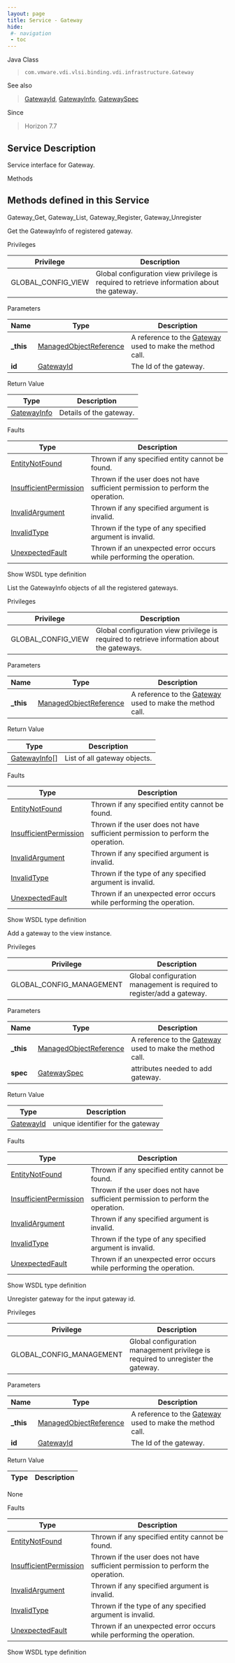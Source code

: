 ```yaml
---
layout: page
title: Service - Gateway
hide:
 #- navigation
 - toc
---
```


  
  
  



Java Class  
> `com.vmware.vdi.vlsi.binding.vdi.infrastructure.Gateway`

See also  
> [GatewayId](vdi.entity.GatewayId.md), [GatewayInfo](vdi.infrastructure.Gateway.GatewayInfo.md), [GatewaySpec](vdi.infrastructure.Gateway.GatewaySpec.md)

Since  
> Horizon 7.7


  


## Service Description

Service interface for Gateway. 

Methods

Methods defined in this Service   
---  
Gateway_Get, Gateway_List, Gateway_Register, Gateway_Unregister  
  



Get the GatewayInfo of registered gateway. 

Privileges 

Privilege |  Description   
---|---  
GLOBAL_CONFIG_VIEW|  Global configuration view privilege is required to retrieve information about the gateway.   
  


Parameters 

Name| Type| Description  
---|---|---  
**_this**| [ManagedObjectReference](vmodl.ManagedObjectReference.md)|  A reference to the [Gateway](vdi.infrastructure.Gateway.md) used to make the method call.   
**id**| [GatewayId](vdi.entity.GatewayId.md)|  The Id of the gateway.   
  
  


Return Value 

Type |  Description   
---|---  
[GatewayInfo](vdi.infrastructure.Gateway.GatewayInfo.md)| Details of the gateway.  
  


Faults 

Type |  Description   
---|---  
[EntityNotFound](vdi.fault.EntityNotFound.md)| Thrown if any specified entity cannot be found.  
[InsufficientPermission](vdi.fault.InsufficientPermission.md)| Thrown if the user does not have sufficient permission to perform the operation.  
[InvalidArgument](vdi.fault.InvalidArgument.md)| Thrown if any specified argument is invalid.  
[InvalidType](vdi.fault.InvalidType.md)| Thrown if the type of any specified argument is invalid.  
[UnexpectedFault](vdi.fault.UnexpectedFault.md)| Thrown if an unexpected error occurs while performing the operation.  
  
Show WSDL type definition

  
  
  



List the GatewayInfo objects of all the registered gateways. 

Privileges 

Privilege |  Description   
---|---  
GLOBAL_CONFIG_VIEW|  Global configuration view privilege is required to retrieve information about the gateways.   
  


Parameters 

Name| Type| Description  
---|---|---  
**_this**| [ManagedObjectReference](vmodl.ManagedObjectReference.md)|  A reference to the [Gateway](vdi.infrastructure.Gateway.md) used to make the method call.   
  


Return Value 

Type |  Description   
---|---  
[GatewayInfo[]](vdi.infrastructure.Gateway.GatewayInfo.md)| List of all gateway objects.  
  


Faults 

Type |  Description   
---|---  
[EntityNotFound](vdi.fault.EntityNotFound.md)| Thrown if any specified entity cannot be found.  
[InsufficientPermission](vdi.fault.InsufficientPermission.md)| Thrown if the user does not have sufficient permission to perform the operation.  
[InvalidArgument](vdi.fault.InvalidArgument.md)| Thrown if any specified argument is invalid.  
[InvalidType](vdi.fault.InvalidType.md)| Thrown if the type of any specified argument is invalid.  
[UnexpectedFault](vdi.fault.UnexpectedFault.md)| Thrown if an unexpected error occurs while performing the operation.  
  
Show WSDL type definition

  
  
  



Add a gateway to the view instance. 

Privileges 

Privilege |  Description   
---|---  
GLOBAL_CONFIG_MANAGEMENT|  Global configuration management is required to register/add a gateway.   
  


Parameters 

Name| Type| Description  
---|---|---  
**_this**| [ManagedObjectReference](vmodl.ManagedObjectReference.md)|  A reference to the [Gateway](vdi.infrastructure.Gateway.md) used to make the method call.   
**spec**| [GatewaySpec](vdi.infrastructure.Gateway.GatewaySpec.md)|  attributes needed to add gateway.   
  
  


Return Value 

Type |  Description   
---|---  
[GatewayId](vdi.entity.GatewayId.md)| unique identifier for the gateway  
  


Faults 

Type |  Description   
---|---  
[EntityNotFound](vdi.fault.EntityNotFound.md)| Thrown if any specified entity cannot be found.  
[InsufficientPermission](vdi.fault.InsufficientPermission.md)| Thrown if the user does not have sufficient permission to perform the operation.  
[InvalidArgument](vdi.fault.InvalidArgument.md)| Thrown if any specified argument is invalid.  
[InvalidType](vdi.fault.InvalidType.md)| Thrown if the type of any specified argument is invalid.  
[UnexpectedFault](vdi.fault.UnexpectedFault.md)| Thrown if an unexpected error occurs while performing the operation.  
  
Show WSDL type definition

  
  
  



Unregister gateway for the input gateway id. 

Privileges 

Privilege |  Description   
---|---  
GLOBAL_CONFIG_MANAGEMENT|  Global configuration management privilege is required to unregister the gateway.   
  


Parameters 

Name| Type| Description  
---|---|---  
**_this**| [ManagedObjectReference](vmodl.ManagedObjectReference.md)|  A reference to the [Gateway](vdi.infrastructure.Gateway.md) used to make the method call.   
**id**| [GatewayId](vdi.entity.GatewayId.md)|  The Id of the gateway.   
  
  


Return Value 

Type |  Description   
---|---  
None  
  


Faults 

Type |  Description   
---|---  
[EntityNotFound](vdi.fault.EntityNotFound.md)| Thrown if any specified entity cannot be found.  
[InsufficientPermission](vdi.fault.InsufficientPermission.md)| Thrown if the user does not have sufficient permission to perform the operation.  
[InvalidArgument](vdi.fault.InvalidArgument.md)| Thrown if any specified argument is invalid.  
[InvalidType](vdi.fault.InvalidType.md)| Thrown if the type of any specified argument is invalid.  
[UnexpectedFault](vdi.fault.UnexpectedFault.md)| Thrown if an unexpected error occurs while performing the operation.  
  
Show WSDL type definition

  
  
  
  
  
  
  
